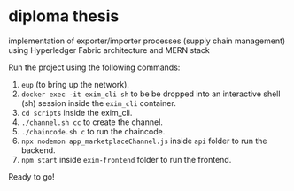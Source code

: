 # diploma thesis 

implementation of exporter/importer processes (supply chain management) using Hyperledger Fabric architecture and MERN stack

Run the project using the following commands:
1. `eup` (to bring up the network). 
2. `docker exec -it exim_cli sh` to be be dropped into an interactive shell (sh) session inside the `exim_cli` container.
3. `cd scripts` inside the exim_cli.
4. `./channel.sh cc` to create the channel.
5. `./chaincode.sh c` to run the chaincode.
6. `npx nodemon app_marketplaceChannel.js` inside `api` folder to run the backend.
7. `npm start` inside `exim-frontend` folder to run the frontend.

Ready to go!
